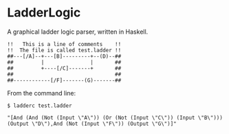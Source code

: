# LadderLogic

A graphical ladder logic parser, written in Haskell.

```
!!   This is a line of comments    !!
!!  The file is called test.ladder !!
##---[/A]--+---[B]---------+--(D)--##
##         |               |       ##
##         +----[/C]-------+       ##
##                                 ##
##------------[/F]-------(G)-------##
```

From the command line:

```
$ ladderc test.ladder

"[And (And (Not (Input \"A\")) (Or (Not (Input \"C\")) (Input \"B\"))) (Output \"D\"),And (Not (Input \"F\")) (Output \"G\")]"
```
